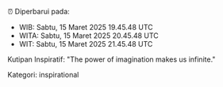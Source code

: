 ⏰ Diperbarui pada:
- WIB: Sabtu, 15 Maret 2025 19.45.48 UTC
- WITA: Sabtu, 15 Maret 2025 20.45.48 UTC
- WIT: Sabtu, 15 Maret 2025 21.45.48 UTC

Kutipan Inspiratif:
"The power of imagination makes us infinite."


Kategori: inspirational


